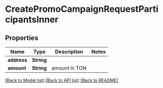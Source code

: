 # CreatePromoCampaignRequestParticipantsInner

## Properties
Name | Type | Description | Notes
------------ | ------------- | ------------- | -------------
**address** | **String** |  | 
**amount** | **String** | amount in TON | 

[[Back to Model list]](../README.md#documentation-for-models) [[Back to API list]](../README.md#documentation-for-api-endpoints) [[Back to README]](../README.md)


